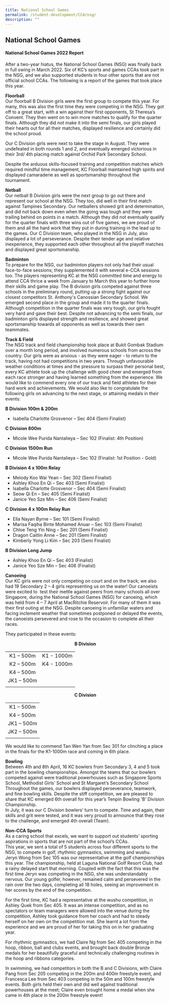 ```yaml
---
title: National School Games
permalink: /student-development/CCA/nsg/
description: ""
---
```

## National School Games

#### National School Games 2022 Report

After a two-year hiatus, the National School Games (NSG) was finally back in full swing in March 2022. Six of KC’s sports and games CCAs took part in the NSG, and we also supported students in four other sports that are not official school CCAs. The following is a report of the games that took place this year.

**Floorball**<br>
Our floorball B Division girls were the first group to compete this year. For many, this was also the first time they were competing in the NSG. They got off to a great start, with a win against their first opponents, St Theresa’s Convent. They then went on to win more matches to qualify for the quarter finals. Although they did not make it into the semi finals, our girls played their hearts out for all their matches, displayed resilience and certainly did the school proud. 

Our C Division girls were next to take the stage in August. They were undefeated in both rounds 1 and 2, and eventually emerged victorious in their 3rd/ 4th placing match against Orchid Park Secondary School.

Despite the arduous skills-focused training and competition matches which required mindful time management, KC Floorball maintained high spirits and displayed camaraderie as well as sportsmanship throughout the tournament.

**Netball**<br>
Our netball B Division girls were the next group to go out there and represent our school at the NSG. They too, did well in their first match against Tampines Secondary. Our netballers showed grit and determination, and did not back down even when the going was tough and they were trailing behind on points in a match. Although they did not eventually qualify for the quarter finals with three wins out of five games, we are proud of them and all the hard work that they put in during training in the lead up to the games. Our C Division team, who played in the NSG in July, also displayed a lot of perseverance. Despite their tender age and relative inexperience, they supported each other throughout all the playoff matches and displayed great sportsmanship.

**Badminton**<br>
To prepare for the NSG, our badminton players not only had their usual face-to-face sessions; they supplemented it with several e-CCA sessions too. The players representing KC at the NSG committed time and energy to attend CCA thrice a week from January to March this year to further hone their skills and game play. The B division girls competed against three schools in the preliminary round, putting up a strong fight against our closest competitors St. Anthony's Canossian Secondary School. We emerged second place in the group and made it to the quarter finals. Although competition in the quarter finals was very tough, our girls fought very hard and gave their best. Despite not advancing to the semi finals, our badminton girls displayed strength and resilience, and showed great sportsmanship towards all opponents as well as towards their own teammates. 

**Track & Field**<br>
The NSG track and field championship took place at Bukit Gombak Stadium over a month long period, and involved numerous schools from across the country. Our girls were as anxious - as they were eager - to return to the track, having not had competitions in two years. Through unfavourable weather conditions at times and the pressure to surpass their personal best, every KC athlete took up the challenge with good cheer and emerged from each race stronger and having learned something from the experience. We would like to commend every one of our track and field athletes for their hard work and achievements. We would also like to congratulate the following girls on advancing to the next stage, or attaining medals in their events:

**B Division 100m & 200m**  <br>
*   Isabella Charlotte Grosvenor – Sec 404 (Semi Finalist)

**C Division 800m**   <br>
*   Micole Wee Purida Nantalieya – Sec 102 (Finalist: 4th Position)

**C Division 1500m Run**  <br>
*   Micole Wee Purida Nantalieya – Sec 102 (Finalist: 1st Position - Gold)

**B Division 4 x 100m Relay** <br>
*   Melody Koo Wai Yean – Sec 302 (Semi Finalist)
*   Ashley Khoo En Qi – Sec 403 (Semi Finalist)
*   Isabella Charlotte Grosvenor – Sec 404 (Semi Finalist)
*   Seow Qi En – Sec 405 (Semi Finalist)
*   Janice Yeo Sze Min – Sec 406 (Semi Finalist)

**C Division 4 x 100m Relay Run**<br>
*   Ella Nayan Byrne – Sec 101 (Semi Finalist)
*   Marisa Faqiha Binte Mohamed Anuar – Sec 103 (Semi Finalist)
*   Chloe Teng Yin Ning – Sec 201 (Semi Finalist)
*   Dragon Caitlin Anne – Sec 201 (Semi Finalist)
*   Kimberly Yong Li Kim – Sec 203 (Semi Finalist)

**B Division Long Jump**  <br>
*   Ashley Khoo En Qi – Sec 403 (Finalist)
*   Janice Yeo Sze Min – Sec 406 (Finalist)

**Canoeing**<br>
Our KC girls were not only competing on court and on the track; we also had 19 Secondary 2 – 4 girls representing us on the water! Our canoeists were excited to  test their mettle against peers from many schools all over Singapore, during the National School Games (NSG) for canoeing, which was held from 4 – 7 April at MacRitchie Reservoir. For many of them it was their first outing at the NSG. Despite canoeing in unfamiliar waters and facing inclement weather that sometimes postponed or delayed the events, the canoeists persevered and rose to the occasion to complete all their races. 

They participated in these events:

<p align=center><b>B Division</b></p>

|  |  |
|:---:|:---:|
| K1 – 500m | K1 - 1000m |
| K2 – 500m | K4 - 1000m |
| K4 – 500m |  |
| JK1 – 500m |  |
|  |  |

<p align=center><b>C Division</b></p>

|  |
|:---:|
| K1 – 500m |
| K4 – 500m |
| JK1 – 500m |
| JK2 – 500m |
|  |

We would like to commend Tan Wen Yan from Sec 301 for clinching a place in the finals for the K1-1000m race and coming in 6th place.  

**Bowling**<br>
Between 4th and 8th April, 16 KC bowlers from Secondary 3, 4 and 5 took part in the bowling championships. Amongst the teams that our bowlers competed against were traditional powerhouses such as Singapore Sports School, Methodist Girls’ School and St Margaret’s Secondary School Throughout the games, our bowlers displayed perseverance, teamwork, and fine bowling skills. Despite the stiff competition, we are pleased to share that KC emerged 6th overall for this year’s Tenpin Bowling 'B' Division Championship. <br>
In July, it was our C Division bowlers’ turn to compete. Time and again, their skills and grit were tested, and it was very proud to announce that they rose to the challenge, and emerged 4th overall (Team).

**Non-CCA Sports**<br>
As a caring school that excels, we want to support out students’ sporting aspirations in sports that are not part of the school’s CCAs. <br>
This year, we sent a total of 5 students across four different sports to the NSG, to compete in golf, rhythmic gymnastics, swimming and wushu. <br>
Jeryn Wong from Sec 105 was our representative at the golf championships this year. The championship, held at Laguna National Golf Resort Club, had a rainy delayed start that morning. Coupled with the fact that this was the first time Jeryn was competing in the NSG, she was understandably nervous. Our young golfer, however, remained calm and persevered in the rain over the two days, completing all 18 holes, seeing an improvement in her scores by the end of the competition.  

For the first time, KC had a representative at the wushu competition, in Ashley Quek from Sec 405. It was an intense competition, and as no spectators or team managers were allowed into the venue during the competition, Ashley took guidance from her coach and had to steady herself on her own on the competition mat. She learnt a lot from the experience and we are proud of her for taking this on in her graduating year. 

For rhythmic gymnastics, we had Claire Ng from Sec 405 competing in the hoop, ribbon, ball and clubs events, and brought back double Bronze medals for her beautifully graceful and technically challenging routines in the hoop and ribbons categories.  

In swimming, we had competitors in both the B and C Divisions, with Claire Pang from Sec 205 competing in the 200m and 400m freestyle event, and Francesca Lee from Sec 403 competing in the 50m and 100m freestyle events. Both girls held their own and did well against traditional powerhouses at the meet; Claire even brought home a medal when she came in 4th place in the 200m freestyle event!